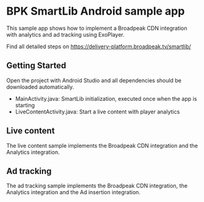 # BPK SmartLib Android sample app

This sample app shows how to implement a Broadpeak CDN integration with analytics and ad tracking using ExoPlayer.

Find all detailed steps on https://delivery-platform.broadpeak.tv/smartlib/

## Getting Started

Open the project with Android Studio and all dependencies should be downloaded automatically.
- MainActivity.java: SmartLib initialization, executed once when the app is starting
- LiveContentActivity.java: Start a live content with player analytics

## Live content

The live content sample implements the Broadpeak CDN integration and the Analytics integration.

## Ad tracking

The ad tracking sample implements the Broadpeak CDN integration, the Analytics integration and the Ad insertion integration.